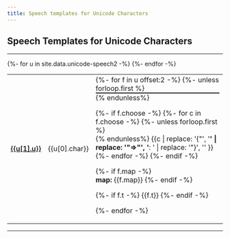 ```yaml
---
title: Speech templates for Unicode Characters
---
```

<style>
tr:target >td:first-child {border-left:solid thick black}
span.cb {margin-right: 2em; white-space:nowrap}
.markdown-body table tr.row0, .markdown-body table th.row0 {background-color:#F6F8FA}
.markdown-body table tr.row1 {background-color:#FEFFFE}
a.link {font-weight:500}
a.self {color: black; font-weight:500}
hr.sp {height:.1em;padding:0;margin:0}
</style>





## Speech Templates for Unicode Characters

----



<table style="width:100%">
<tbody>
{%- for u in site.data.unicode-speech2 -%}
<tr id="U{{u[1].u | replace: " ", "_"}}">
<td><a class="self" href="#U{{u[1].u | replace: " ", "_"}}">{{u[1].u}}</a></td>
<td>{{u[0].char}}</td>
<td>
{%- for f in u offset:2  -%}
{%- unless forloop.first %}<hr class="sp"/>{% endunless%}

{%- if f.choose -%}
{%- for c in f.choose  -%}
{%- unless forloop.first %}<br/>{% endunless%}
{{c | replace: '{"', '<b>' | replace: '"=>"', '</b>: '  | replace: '"}', '' }}
{%- endfor -%}
{%- endif -%}

{%- if f.map -%}
<br/><b>map:</b> {{f.map}}
{%- endif -%}

{%- if f.t -%}
{{f.t}}
{%- endif -%}

{%- endfor -%}
</td>
</tr>
{%- endfor -%}
</tbody>
</table>
	
----
